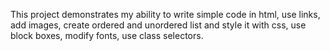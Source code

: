 This project demonstrates my ability to write simple code in html, use links, add images, create ordered and unordered list and style it with css, use block boxes, modify fonts, use class selectors.
